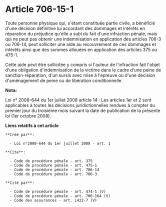 # Article 706-15-1

Toute personne physique qui, s'étant constituée partie civile, a bénéficié d'une décision définitive lui accordant des
dommages et intérêts en réparation du préjudice qu'elle a subi du fait d'une infraction pénale, mais qui ne peut pas obtenir
une indemnisation en application des articles 706-3 ou 706-14, peut solliciter une aide au recouvrement de ces dommages et
intérêts ainsi que des sommes allouées en application des articles 375 ou 475-1. 

Cette aide peut être sollicitée y compris si l'auteur de l'infraction fait l'objet d'une obligation d'indemnisation de la
victime dans le cadre d'une peine de sanction-réparation, d'un sursis avec mise à l'épreuve ou d'une décision d'aménagement
de peine ou de libération conditionnelle.

**Nota:**

Loi n° 2008-644 du 1er juillet 2008 article 14 : Les articles 1er et 2 sont applicables à toutes les décisions
juridictionnelles rendues à compter du premier jour du troisième mois suivant la date de publication de la présente loi (1er
octobre 2008).

**Liens relatifs à cet article**

	**Créé par**:

	  - Loi n°2008-644 du 1er juillet 2008 - art. 1

	**Cite**:

	  - Code de procédure pénale - art. 375
	  - Code de procédure pénale - art. 475-1
	  - Code de procédure pénale - art. 706-14
	  - Code de procédure pénale - art. 706-3

	**Cité par**:

	  - Code de procédure pénale - art. 474-1 (V)
	  - Code de procédure pénale - art. 706-164 (V)
	  - Code des assurances - art. L422-7 (V)
